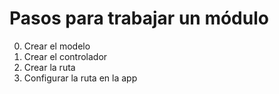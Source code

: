 # Pasos para trabajar un módulo  
  
0. Crear el modelo
1. Crear el controlador
2. Crear la ruta
3. Configurar la ruta en la app

